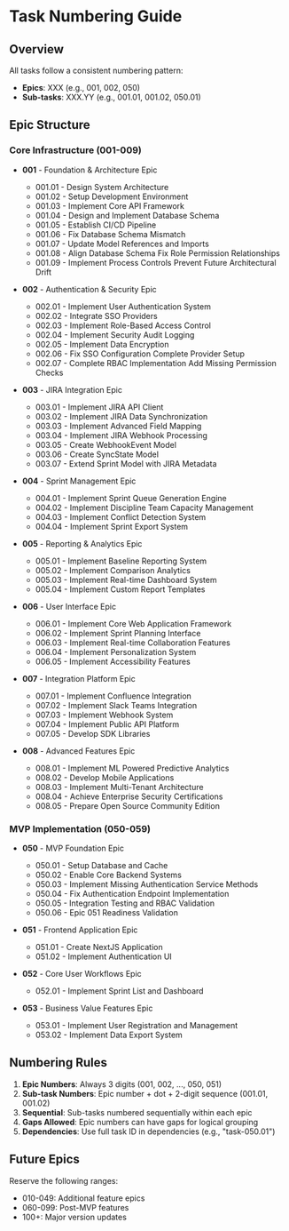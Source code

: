 # Task Numbering Guide

## Overview
All tasks follow a consistent numbering pattern:
- **Epics**: XXX (e.g., 001, 002, 050)
- **Sub-tasks**: XXX.YY (e.g., 001.01, 001.02, 050.01)

## Epic Structure

### Core Infrastructure (001-009)
- **001** - Foundation & Architecture Epic
  - 001.01 - Design System Architecture
  - 001.02 - Setup Development Environment
  - 001.03 - Implement Core API Framework
  - 001.04 - Design and Implement Database Schema
  - 001.05 - Establish CI/CD Pipeline
  - 001.06 - Fix Database Schema Mismatch
  - 001.07 - Update Model References and Imports
  - 001.08 - Align Database Schema Fix Role Permission Relationships
  - 001.09 - Implement Process Controls Prevent Future Architectural Drift

- **002** - Authentication & Security Epic
  - 002.01 - Implement User Authentication System
  - 002.02 - Integrate SSO Providers
  - 002.03 - Implement Role-Based Access Control
  - 002.04 - Implement Security Audit Logging
  - 002.05 - Implement Data Encryption
  - 002.06 - Fix SSO Configuration Complete Provider Setup
  - 002.07 - Complete RBAC Implementation Add Missing Permission Checks

- **003** - JIRA Integration Epic
  - 003.01 - Implement JIRA API Client
  - 003.02 - Implement JIRA Data Synchronization
  - 003.03 - Implement Advanced Field Mapping
  - 003.04 - Implement JIRA Webhook Processing
  - 003.05 - Create WebhookEvent Model
  - 003.06 - Create SyncState Model
  - 003.07 - Extend Sprint Model with JIRA Metadata

- **004** - Sprint Management Epic
  - 004.01 - Implement Sprint Queue Generation Engine
  - 004.02 - Implement Discipline Team Capacity Management
  - 004.03 - Implement Conflict Detection System
  - 004.04 - Implement Sprint Export System

- **005** - Reporting & Analytics Epic
  - 005.01 - Implement Baseline Reporting System
  - 005.02 - Implement Comparison Analytics
  - 005.03 - Implement Real-time Dashboard System
  - 005.04 - Implement Custom Report Templates

- **006** - User Interface Epic
  - 006.01 - Implement Core Web Application Framework
  - 006.02 - Implement Sprint Planning Interface
  - 006.03 - Implement Real-time Collaboration Features
  - 006.04 - Implement Personalization System
  - 006.05 - Implement Accessibility Features

- **007** - Integration Platform Epic
  - 007.01 - Implement Confluence Integration
  - 007.02 - Implement Slack Teams Integration
  - 007.03 - Implement Webhook System
  - 007.04 - Implement Public API Platform
  - 007.05 - Develop SDK Libraries

- **008** - Advanced Features Epic
  - 008.01 - Implement ML Powered Predictive Analytics
  - 008.02 - Develop Mobile Applications
  - 008.03 - Implement Multi-Tenant Architecture
  - 008.04 - Achieve Enterprise Security Certifications
  - 008.05 - Prepare Open Source Community Edition

### MVP Implementation (050-059)
- **050** - MVP Foundation Epic
  - 050.01 - Setup Database and Cache
  - 050.02 - Enable Core Backend Systems
  - 050.03 - Implement Missing Authentication Service Methods
  - 050.04 - Fix Authentication Endpoint Implementation
  - 050.05 - Integration Testing and RBAC Validation
  - 050.06 - Epic 051 Readiness Validation

- **051** - Frontend Application Epic
  - 051.01 - Create NextJS Application
  - 051.02 - Implement Authentication UI

- **052** - Core User Workflows Epic
  - 052.01 - Implement Sprint List and Dashboard

- **053** - Business Value Features Epic
  - 053.01 - Implement User Registration and Management
  - 053.02 - Implement Data Export System

## Numbering Rules

1. **Epic Numbers**: Always 3 digits (001, 002, ..., 050, 051)
2. **Sub-task Numbers**: Epic number + dot + 2-digit sequence (001.01, 001.02)
3. **Sequential**: Sub-tasks numbered sequentially within each epic
4. **Gaps Allowed**: Epic numbers can have gaps for logical grouping
5. **Dependencies**: Use full task ID in dependencies (e.g., "task-050.01")

## Future Epics
Reserve the following ranges:
- 010-049: Additional feature epics
- 060-099: Post-MVP features
- 100+: Major version updates